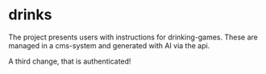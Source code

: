# drinks

The project presents users with instructions for drinking-games. These are managed in a cms-system and generated with AI via the api.

A third change, that is authenticated!
